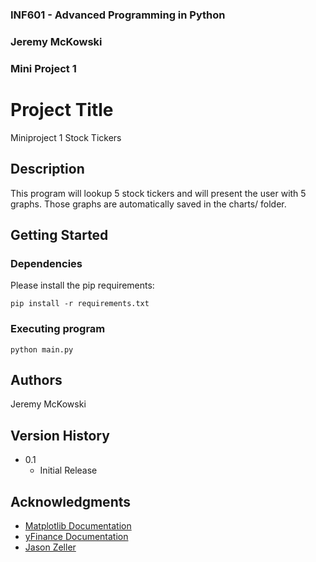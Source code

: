 ### INF601 - Advanced Programming in Python
### Jeremy McKowski
### Mini Project 1
 
# Project Title
 
Miniproject 1 Stock Tickers
 
## Description
 
This program will lookup 5 stock tickers and will present the user with 5 graphs. Those graphs are automatically saved in the charts/ folder.
 
## Getting Started
 
### Dependencies
 
Please install the pip requirements:
```
pip install -r requirements.txt
```
 
### Executing program
 
```
python main.py
```
 
## Authors
 
Jeremy McKowski
 
## Version History

* 0.1
    * Initial Release
 
## Acknowledgments

* [Matplotlib Documentation](https://matplotlib.org/stable/users/index.html)
* [yFinance Documentation](https://ranaroussi.github.io/yfinance/)
* [Jason Zeller](https://www.youtube.com/@profzeller)
